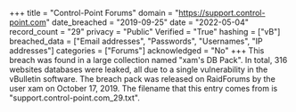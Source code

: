 +++
title = "Control-Point Forums"
domain = "https://support.control-point.com"
date_breached = "2019-09-25"
date = "2022-05-04"
record_count = "29"
privacy = "Public"
Verified = "True"
hashing = ["vB"]
breached_data = ["Email addresses", "Passwords", "Usernames", "IP addresses"]
categories = ["Forums"]
acknowledged = "No"
+++
This breach was found in a large collection named "xam's DB Pack". In total, 316 websites databases were leaked, all due to a single vulnerability in the vBulletin software. The breach pack was released on RaidForums by the user xam on October 17, 2019. The filename that this entry comes from is "support.control-point.com_29.txt".
